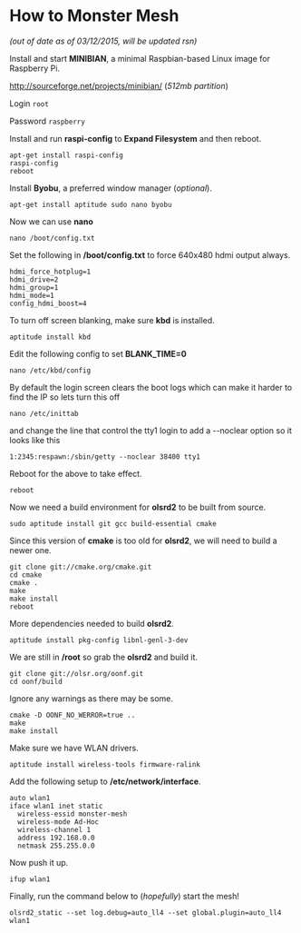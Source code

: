 How to Monster Mesh
===================
*(out of date as of 03/12/2015, will be updated rsn)*

Install and start **MINIBIAN**, a minimal Raspbian-based Linux image for Raspberry Pi.

http://sourceforge.net/projects/minibian/ (*512mb partition*)

Login ```root```

Password ```raspberry```


Install and run **raspi-config** to **Expand Filesystem** and then reboot.

```
apt-get install raspi-config
raspi-config
reboot
```

Install **Byobu**, a preferred window manager (*optional*).

```
apt-get install aptitude sudo nano byobu
```

Now we can use **nano**

```
nano /boot/config.txt
```

Set the following in **/boot/config.txt** to force 640x480 hdmi output always.

```
hdmi_force_hotplug=1
hdmi_drive=2
hdmi_group=1
hdmi_mode=1
config_hdmi_boost=4
```

To turn off screen blanking, make sure **kbd** is installed.

```
aptitude install kbd
```

Edit the following config to set **BLANK_TIME=0**

```
nano /etc/kbd/config
```

By default the login screen clears the boot logs which can make it harder to find the IP so lets turn this off

```
nano /etc/inittab 
```

and change the line that control the tty1 login to add a --noclear option so it looks like this

```
1:2345:respawn:/sbin/getty --noclear 38400 tty1
```

Reboot for the above to take effect.

```
reboot
```

Now we need a build environment for **olsrd2** to be built from source.

```
sudo aptitude install git gcc build-essential cmake
```

Since this version of **cmake** is too old for **olsrd2**, we will need to build a newer one.

```
git clone git://cmake.org/cmake.git
cd cmake
cmake .
make
make install
reboot
```


More dependencies needed to build **olsrd2**.

```
aptitude install pkg-config libnl-genl-3-dev
```

We are still in **/root** so grab the **olsrd2** and build it.

```
git clone git://olsr.org/oonf.git
cd oonf/build
```

Ignore any warnings as there may be some.

```
cmake -D OONF_NO_WERROR=true ..
make
make install
```

Make sure we have WLAN drivers.

```
aptitude install wireless-tools firmware-ralink
```

Add the following setup to **/etc/network/interface**.

```
auto wlan1
iface wlan1 inet static
  wireless-essid monster-mesh
  wireless-mode Ad-Hoc
  wireless-channel 1
  address 192.168.0.0
  netmask 255.255.0.0
```

Now push it up.

```
ifup wlan1
```


Finally, run the command below to (*hopefully*) start the mesh!

```
olsrd2_static --set log.debug=auto_ll4 --set global.plugin=auto_ll4 wlan1
```


